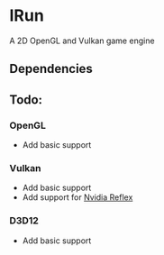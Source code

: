 # IRun
 A 2D OpenGL and Vulkan game engine

## Dependencies

## Todo:

### OpenGL
- Add basic support

### Vulkan
- Add basic support
- Add support for [Nvidia Reflex](https://registry.khronos.org/vulkan/specs/1.3-extensions/man/html/VK_NV_low_latency2.html)

### D3D12
- Add basic support
